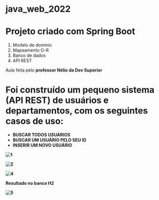 # java_web_2022


<h1>Projeto criado com Spring Boot</h1>
 
<ol>
<li>Modelo de domínio</li>
<li>Mapeamento O-R</li>
<li>Banco de dados</li>
<li>API REST</li>
</ol> 

Aula feita pelo  <b>professor Nélio da Dev Superior<b>
 
<h1>Foi construído um pequeno sistema (API REST) de usuários e departamentos, com os seguintes casos de uso:</h1>

 <ul>
 <li>BUSCAR TODOS USUÁRIOS
 <li>BUSCAR UM USUÁRIO PELO SEU ID
 <li>INSERIR UM NOVO USUÁRIO
  </ul> 
  
  
![1](https://user-images.githubusercontent.com/62717595/148154030-55cbd3f4-51b6-41f6-865d-cb8807fc6000.png)

![2](https://user-images.githubusercontent.com/62717595/148154245-4b19b554-b557-4d89-ae8d-ac7c54905524.png)

![4](https://user-images.githubusercontent.com/62717595/148154254-30360a27-e022-4245-8ac3-369f447720ab.png)

**Resultado no banco H2**

![5](https://user-images.githubusercontent.com/62717595/148154333-ca0568d5-64b4-4114-b8dd-7f21bd29179f.png)

